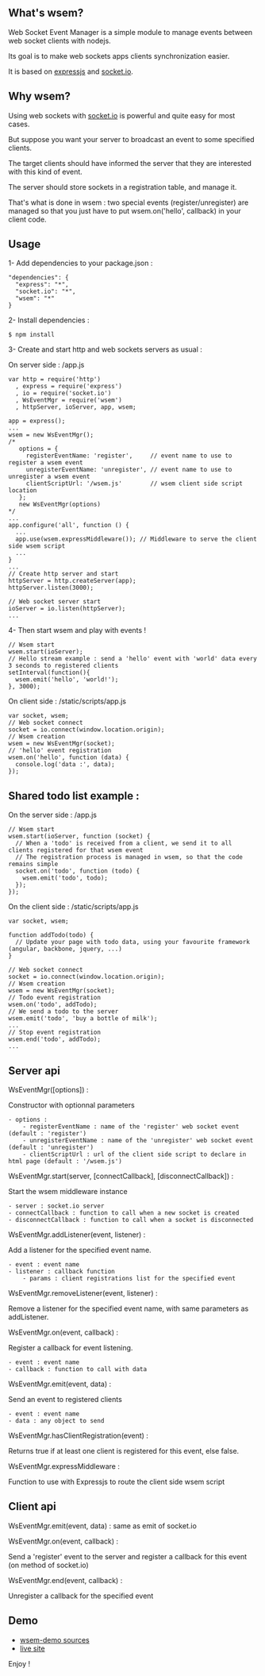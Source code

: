 ## What's wsem?

  Web Socket Event Manager is a simple module to manage events between web socket clients with nodejs.

  Its goal is to make web sockets apps clients synchronization easier.

  It is based on [expressjs](http://expressjs.com/) and [socket.io](http://socket.io/).

## Why wsem?

  Using web sockets with [socket.io](http://socket.io/) is powerful and quite easy for most cases.

  But suppose you want your server to broadcast an event to some specified clients.

  The target clients should have informed the server that they are interested with this kind of event.

  The server should store sockets in a registration table, and manage it.

  That's what is done in wsem : two special events (register/unregister) are managed so that you
  just have to put wsem.on('hello', callback) in your client code.

## Usage

1- Add dependencies to your package.json :

    "dependencies": {
      "express": "*",
      "socket.io": "*",
      "wsem": "*"
    }

2- Install dependencies :

    $ npm install

3- Create and start http and web sockets servers as usual :

  On server side : /app.js

    var http = require('http')
      , express = require('express')
      , io = require('socket.io')
      , WsEventMgr = require('wsem')
      , httpServer, ioServer, app, wsem;

    app = express();
    ...
    wsem = new WsEventMgr();
    /*
       options = {
         registerEventName: 'register',     // event name to use to register a wsem event
         unregisterEventName: 'unregister', // event name to use to unregister a wsem event
         clientScriptUrl: '/wsem.js'        // wsem client side script location
       };
       new WsEventMgr(options)
    */
    ...
    app.configure('all', function () {
      ...
      app.use(wsem.expressMiddleware()); // Middleware to serve the client side wsem script
      ...
    }
    ...
    // Create http server and start
    httpServer = http.createServer(app);
    httpServer.listen(3000);

    // Web socket server start
    ioServer = io.listen(httpServer);
    ...

4- Then start wsem and play with events !

    // Wsem start
    wsem.start(ioServer);
    // Hello stream example : send a 'hello' event with 'world' data every 3 seconds to registered clients
    setInterval(function(){
      wsem.emit('hello', 'world!');
    }, 3000);

  On client side : /static/scripts/app.js

    var socket, wsem;
    // Web socket connect
    socket = io.connect(window.location.origin);
    // Wsem creation
    wsem = new WsEventMgr(socket);
    // 'hello' event registration
    wsem.on('hello', function (data) {
      console.log('data :', data);
    });

## Shared todo list example :

  On the server side : /app.js

    // Wsem start
    wsem.start(ioServer, function (socket) {
      // When a 'todo' is received from a client, we send it to all clients registered for that wsem event
      // The registration process is managed in wsem, so that the code remains simple
      socket.on('todo', function (todo) {
        wsem.emit('todo', todo);
      });
    });

  On the client side : /static/scripts/app.js

    var socket, wsem;

    function addTodo(todo) {
      // Update your page with todo data, using your favourite framework (angular, backbone, jquery, ...)
    }

    // Web socket connect
    socket = io.connect(window.location.origin);
    // Wsem creation
    wsem = new WsEventMgr(socket);
    // Todo event registration
    wsem.on('todo', addTodo);
    // We send a todo to the server
    wsem.emit('todo', 'buy a bottle of milk');
    ...
    // Stop event registration
    wsem.end('todo', addTodo);
    ...

## Server api

WsEventMgr([options]) :

Constructor with optionnal parameters

    - options :
        - registerEventName : name of the 'register' web socket event (default : 'register')
        - unregisterEventName : name of the 'unregister' web socket event (default : 'unregister')
        - clientScriptUrl : url of the client side script to declare in html page (default : '/wsem.js')


WsEventMgr.start(server, [connectCallback], [disconnectCallback]) :

Start the wsem middleware instance

    - server : socket.io server
    - connectCallback : function to call when a new socket is created
    - disconnectCallback : function to call when a socket is disconnected


WsEventMgr.addListener(event, listener) :

Add a listener for the specified event name.

    - event : event name
    - listener : callback function
        - params : client registrations list for the specified event


WsEventMgr.removeListener(event, listener) :

Remove a listener for the specified event name, with same parameters as addListener.


WsEventMgr.on(event, callback) :

Register a callback for event listening.

    - event : event name
    - callback : function to call with data


WsEventMgr.emit(event, data) :

Send an event to registered clients

    - event : event name
    - data : any object to send


WsEventMgr.hasClientRegistration(event) :

Returns true if at least one client is registered for this event, else false.


WsEventMgr.expressMiddleware :

Function to use with Expressjs to route the client side wsem script


## Client api

WsEventMgr.emit(event, data) : same as emit of socket.io

WsEventMgr.on(event, callback) :

Send a 'register' event to the server and register a callback for this event (on method of socket.io)

WsEventMgr.end(event, callback) :

Unregister a callback for the specified event


## Demo

  - [wsem-demo sources](https://github.com/openhoat/wsem-demo)
  - [live site](http://wsem-openhoat.rhcloud.com/)

Enjoy !
